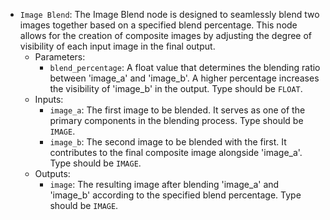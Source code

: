 - `Image Blend`: The Image Blend node is designed to seamlessly blend two images together based on a specified blend percentage. This node allows for the creation of composite images by adjusting the degree of visibility of each input image in the final output.
    - Parameters:
        - `blend_percentage`: A float value that determines the blending ratio between 'image_a' and 'image_b'. A higher percentage increases the visibility of 'image_b' in the output. Type should be `FLOAT`.
    - Inputs:
        - `image_a`: The first image to be blended. It serves as one of the primary components in the blending process. Type should be `IMAGE`.
        - `image_b`: The second image to be blended with the first. It contributes to the final composite image alongside 'image_a'. Type should be `IMAGE`.
    - Outputs:
        - `image`: The resulting image after blending 'image_a' and 'image_b' according to the specified blend percentage. Type should be `IMAGE`.
